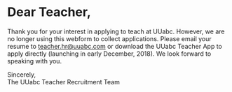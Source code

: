 # Dear Teacher,

Thank you for your interest in applying to teach at UUabc. However, we are no longer using this webform to collect applications. Please email your resume to [teacher.hr@uuabc.com](mailto:teacher.hr@uuabc.com) or download the UUabc Teacher App to apply directly (launching in early December, 2018). We look forward to speaking with you.

Sincerely,<br/>
The UUabc Teacher Recruitment Team
